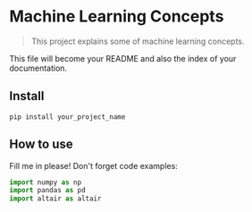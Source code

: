 # Machine Learning Concepts
> This project explains some of machine learning concepts.


This file will become your README and also the index of your documentation.

## Install

`pip install your_project_name`

## How to use

Fill me in please! Don't forget code examples:

```python
import numpy as np
import pandas as pd
import altair as altair
```
